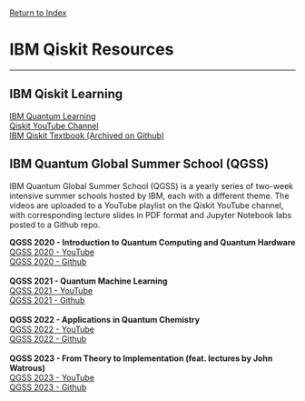 \
[Return to Index](../)
# IBM Qiskit Resources
***
## IBM Qiskit Learning
[IBM Quantum Learning](https://learning.quantum.ibm.com/)\
[Qiskit YouTube Channel](https://www.youtube.com/Qiskit)\
[IBM Qiskit Textbook (Archived on Github)](https://github.com/Qiskit/platypus)

## IBM Quantum Global Summer School (QGSS)
IBM Quantum Global Summer School (QGSS) is a yearly series of two-week intensive summer schools hosted by IBM, each with a different theme.
The videos are uploaded to a YouTube playlist on the Qiskit YouTube channel, with corresponding lecture slides in PDF format and Jupyter Notebook labs posted to a Github repo.

**QGSS 2020 - Introduction to Quantum Computing and Quantum Hardware** \
[QGSS 2020 - YouTube](https://www.youtube.com/playlist?list=PLOFEBzvs-VvrXTMy5Y2IqmSaUjfnhvBHR)\
[QGSS 2020 - Github](https://github.com/Qiskit/platypus/tree/main/notebooks/summer-school/2020)\
\
**QGSS 2021 - Quantum Machine Learning**\
[QGSS 2021 - YouTube](https://www.youtube.com/playlist?list=PLOFEBzvs-VvqJwybFxkTiDzhf5E11p8BI)\
[QGSS 2021 - Github](https://github.com/Qiskit/platypus/tree/main/notebooks/summer-school/2021)\
\
**QGSS 2022 - Applications in Quantum Chemistry**\
[QGSS 2022 - YouTube](https://www.youtube.com/playlist?list=PLOFEBzvs-Vvo5o97bYt8o1l8Ra1poMASQ)\
[QGSS 2022 - Github](https://github.com/Qiskit/platypus/tree/main/notebooks/summer-school/2022)\
\
**QGSS 2023 - From Theory to Implementation (feat. lectures by John Watrous)**\
[QGSS 2023 - YouTube](https://www.youtube.com/playlist?list=PLOFEBzvs-VvqoeIypXYLLf0PY-WOQMLR3)\
[QGSS 2023 - Github](https://github.com/qiskit-community/qgss-2023)
